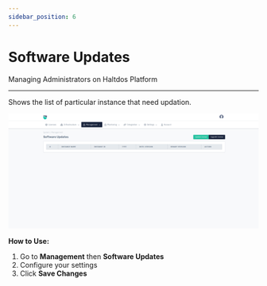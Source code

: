 ```yaml
---
sidebar_position: 6
---
```


# Software Updates

Managing Administrators on Haltdos Platform

---

Shows the list of particular instance that need updation.

![users](/img/platform/v8/docs/sysSoftwareUpdates.png)

**How to Use:**

1. Go to **Management** then  **Software Updates**
2. Configure your settings
3. Click **Save Changes**

